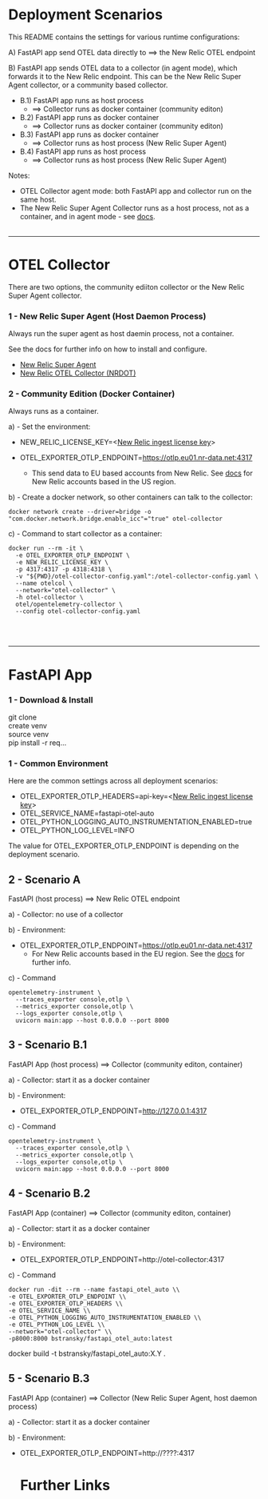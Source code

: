 # Deployment Scenarios

This README contains the settings for various runtime configurations:

A) FastAPI app send OTEL data directly to ==> the New Relic OTEL endpoint  

B) FastAPI app sends OTEL data to a collector (in agent mode), which forwards it to the New Relic endpoint. This can be the New Relic Super Agent collector, or a community based collector. 
- B.1) FastAPI app runs as host process 
    - ==> Collector runs as docker container (community editon)
- B.2) FastAPI app runs as docker container
    - ==> Collector runs as docker container  (community editon)
- B.3) FastAPI app runs as docker container
    - ==> Collector runs as host process (New Relic Super Agent)
- B.4) FastAPI app runs as host process 
    - ==> Collector runs as host process  (New Relic Super Agent)

Notes:
- OTEL Collector agent mode: both FastAPI app and collector run on the same host.
- The New Relic Super Agent Collector runs as a host process, not as a container, and in agent mode - see [docs](https://docs-preview.newrelic.com/docs/new-relic-super-agent).
<br><br>

------------

# OTEL Collector

There are two options, the community ediiton collector or the New Relic Super Agent collector.

### 1 - New Relic Super Agent (Host Daemon Process)

Always run the super agent as host daemin process, not a container.

See the docs for further info on how to install and configure.  

- [New Relic Super Agent](https://docs-preview.newrelic.com/docs/new-relic-super-agent)
- [New Relic OTEL Collector (NRDOT)](https://docs-preview.newrelic.com/docs/new-relic-distribution-of-opentelemetry)



### 2 - Community Edition (Docker Container)

Always runs as a container.

a) - Set the environment:

- NEW_RELIC_LICENSE_KEY=\<[New Relic ingest license key](https://docs.newrelic.com/docs/apis/intro-apis/new-relic-api-keys/#license-key)\>  

- OTEL_EXPORTER_OTLP_ENDPOINT=https://otlp.eu01.nr-data.net:4317  
  - This send data to EU based accounts from New Relic. See [docs](https://docs.newrelic.com/docs/new-relic-solutions/get-started/networks/#new-relic-endpoints) for New Relic accounts based in the US region.


b) - Create a docker network, so other containers can talk to the collector:

    docker network create --driver=bridge -o "com.docker.network.bridge.enable_icc"="true" otel-collector

c) - Command to start collector as a container:

    docker run --rm -it \
      -e OTEL_EXPORTER_OTLP_ENDPOINT \
      -e NEW_RELIC_LICENSE_KEY \
      -p 4317:4317 -p 4318:4318 \
      -v "${PWD}/otel-collector-config.yaml":/otel-collector-config.yaml \
      --name otelcol \
      --network="otel-collector" \
      -h otel-collector \
      otel/opentelemetry-collector \
      --config otel-collector-config.yaml


<br><br>

--------------

# FastAPI App

### 1 - Download & Install

git clone  
create venv  
source venv  
pip install -r req...


### 1 - Common Environment

Here are the common settings across all deployment scenarios:

- OTEL_EXPORTER_OTLP_HEADERS=api-key=\<[New Relic ingest license key](https://docs.newrelic.com/docs/apis/intro-apis/new-relic-api-keys/#license-key)\>  
- OTEL_SERVICE_NAME=fastapi-otel-auto  
- OTEL_PYTHON_LOGGING_AUTO_INSTRUMENTATION_ENABLED=true  
- OTEL_PYTHON_LOG_LEVEL=INFO  

The value for OTEL_EXPORTER_OTLP_ENDPOINT is depending on the deployment scenario.

## 2 - Scenario A

FastAPI (host process) ==> New Relic OTEL endpoint

a) - Collector: no use of a collector

b) - Environment:

- OTEL_EXPORTER_OTLP_ENDPOINT=https://otlp.eu01.nr-data.net:4317  
  - For New Relic accounts based in the EU region. See the [docs](https://docs.newrelic.com/docs/new-relic-solutions/get-started/networks/#new-relic-endpoints) for further info.  

c) - Command

````
opentelemetry-instrument \
  --traces_exporter console,otlp \
  --metrics_exporter console,otlp \
  --logs_exporter console,otlp \
  uvicorn main:app --host 0.0.0.0 --port 8000
````

## 3 - Scenario B.1

FastAPI App (host process) ==> Collector (community editon, container)


a) - Collector: start it as a docker container

b) - Environment:

- OTEL_EXPORTER_OTLP_ENDPOINT=http://127.0.0.1:4317  

c) - Command

````
opentelemetry-instrument \
  --traces_exporter console,otlp \
  --metrics_exporter console,otlp \
  --logs_exporter console,otlp \
  uvicorn main:app --host 0.0.0.0 --port 8000
````

## 4 - Scenario B.2

FastAPI App (container) ==> Collector (community editon, container)

a) - Collector: start it as a docker container

b) - Environment:

- OTEL_EXPORTER_OTLP_ENDPOINT=http://otel-collector:4317  

c) - Command

````
docker run -dit --rm --name fastapi_otel_auto \\  
-e OTEL_EXPORTER_OTLP_ENDPOINT \\  
-e OTEL_EXPORTER_OTLP_HEADERS \\  
-e OTEL_SERVICE_NAME \\  
-e OTEL_PYTHON_LOGGING_AUTO_INSTRUMENTATION_ENABLED \\  
-e OTEL_PYTHON_LOG_LEVEL \\  
--network="otel-collector" \\  
-p8000:8000 bstransky/fastapi_otel_auto:latest
````

docker build -t bstransky/fastapi_otel_auto:X.Y .


## 5 - Scenario B.3

FastAPI App (container) ==> Collector (New Relic Super Agent, host daemon process)

a) - Collector: start it as a docker container

b) - Environment:

- OTEL_EXPORTER_OTLP_ENDPOINT=http://????:4317  





  # Further Links